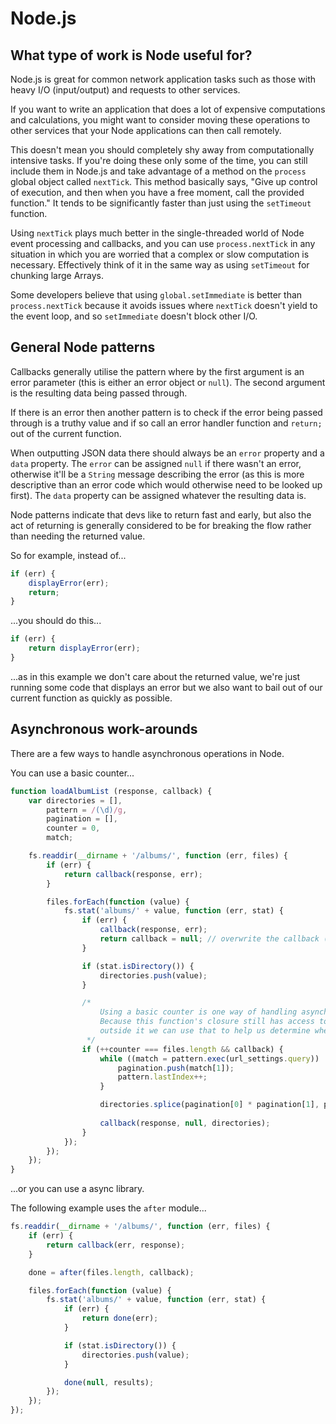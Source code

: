 # Node.js

## What type of work is Node useful for?

Node.js is great for common network application tasks such as those with heavy I/O (input/output) and requests to other services.

If you want to write an application that does a lot of expensive computations and calculations, you might want to consider moving these operations to other services that your Node applications can then call remotely.

This doesn't mean you should completely shy away from computationally intensive tasks. If you're doing these only some of the time, you can still include them in Node.js and take advantage of a method on the `process` global object called `nextTick`. This method basically says, "Give up control of execution, and then when you have a free moment, call the provided function." It tends to be significantly faster than just using the `setTimeout` function.

Using `nextTick` plays much better in the single-threaded world of Node event processing and callbacks, and you can use `process.nextTick` in any situation in which you are worried that a complex or slow computation is necessary. Effectively think of it in the same way as using `setTimeout` for chunking large Arrays.

Some developers believe that using `global.setImmediate` is better than `process.nextTick` because it avoids issues where `nextTick` doesn't yield to the event loop, and so `setImmediate` doesn't block other I/O.

## General Node patterns

Callbacks generally utilise the pattern where by the first argument is an error parameter (this is either an error object or `null`). The second argument is the resulting data being passed through.

If there is an error then another pattern is to check if the error being passed through is a truthy value and if so call an error handler function and `return;` out of the current function.

When outputting JSON data there should always be an `error` property and a `data` property. The `error` can be assigned `null` if there wasn't an error, otherwise it'll be a `String` message describing the error (as this is more descriptive than an error code which would otherwise need to be looked up first). The `data` property can be assigned whatever the resulting data is.

Node patterns indicate that devs like to return fast and early, but also the act of returning is generally considered to be for breaking the flow rather than needing the returned value. 

So for example, instead of...

```js
if (err) {
    displayError(err);
    return;
}
```

...you should do this...

```js
if (err) {
    return displayError(err);
}
```

...as in this example we don't care about the returned value, we're just running some code that displays an error but we also want to bail out of our current function as quickly as possible.

## Asynchronous work-arounds

There are a few ways to handle asynchronous operations in Node.

You can use a basic counter...

```js
function loadAlbumList (response, callback) {
    var directories = [],
        pattern = /(\d)/g,
        pagination = [],
        counter = 0,
        match;

    fs.readdir(__dirname + '/albums/', function (err, files) {
        if (err) {
            return callback(response, err);
        }

        files.forEach(function (value) {
            fs.stat('albums/' + value, function (err, stat) {
                if (err) {
                    callback(response, err);
                    return callback = null; // overwrite the callback (see conditional check below)
                }

                if (stat.isDirectory()) {
                    directories.push(value);
                }

                /*
                    Using a basic counter is one way of handling asynchronous operations.
                    Because this function's closure still has access to variables 
                    outside it we can use that to help us determine when to execute the callback.
                 */
                if (++counter === files.length && callback) {
                    while ((match = pattern.exec(url_settings.query)) !== null) {
                        pagination.push(match[1]);
                        pattern.lastIndex++;
                    }

                    directories.splice(pagination[0] * pagination[1], pagination[1]);
                    
                    callback(response, null, directories);
                }
            });
        });
    });
}
```

...or you can use a async library.

The following example uses the `after` module...

```js
fs.readdir(__dirname + '/albums/', function (err, files) {
    if (err) {
        return callback(err, response);
    }

    done = after(files.length, callback);

    files.forEach(function (value) {
        fs.stat('albums/' + value, function (err, stat) {
            if (err) {
                return done(err);
            }

            if (stat.isDirectory()) {
                directories.push(value);
            }

            done(null, results);
        });
    });
});
```